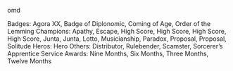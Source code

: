 omd

Badges: Agora XX, Badge of Diplonomic, Coming of Age, Order of the Lemming
Champions: Apathy, Escape, High Score, High Score, High Score, High Score, Junta, Junta, Lotto, Musicianship, Paradox, Proposal, Proposal, Solitude
Heros: Hero
Others: Distributor, Rulebender, Scamster, Sorcerer’s Apprentice
Service Awards: Nine Months, Six Months, Three Months, Twelve Months

